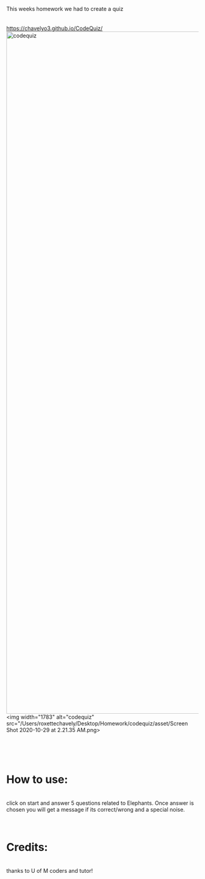 This weeks homework we had to create a quiz
<br><br><br>
https://chavelyo3.github.io/CodeQuiz/<br>
<img width="1783" alt="codequiz" src="/Users/roxettechavely/Desktop/Homework/codequiz/asset/screenshot 1.png">
<img width="1783" alt="codequiz" src="/Users/roxettechavely/Desktop/Homework/codequiz/asset/Screen Shot 2020-10-29 at 2.21.35 AM.png>

<br><br><br>
<h1>How to use: </h1><br>
click on start and answer 5 questions related to Elephants. 
Once answer is chosen you will get a message if its correct/wrong and a special noise. 
<br><br><br>
<h1>Credits:</h1> <br>
thanks to U of M coders and tutor!